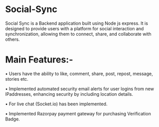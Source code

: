 # Social-Sync
Social Sync is a Backend application built using Node js express. It is designed to provide users with a platform for social interaction and synchronization, allowing them to connect, share, and collaborate with others.

# Main Features:-

• Users have the ability to like, comment, share, post, repost, message, stories etc.

• Implemented automated security email alerts for user logins from new IPaddresses, enhancing security by including location details.

• For live chat (Socket.io) has been implemented.

• Implemented Razorpay payment gateway for purchasing Verification Badge.
